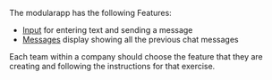 The modularapp has the following Features:

* [Input](input_blade.html) for entering text and sending a message
* [Messages](messages_blade.html) display showing all the previous chat messages

Each team within a company should choose the feature that they are creating
and following the instructions for that exercise.
